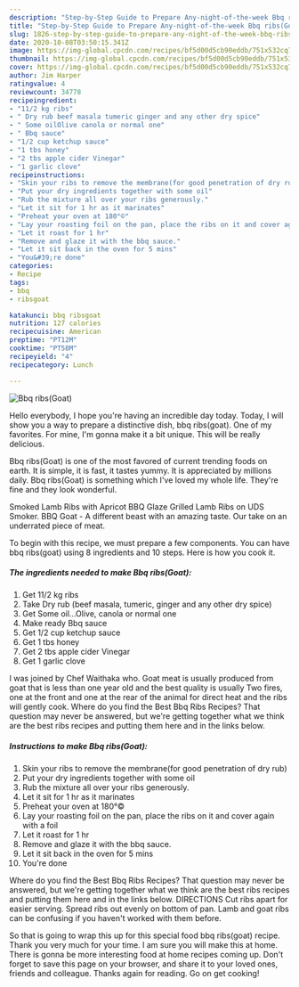```yaml
---
description: "Step-by-Step Guide to Prepare Any-night-of-the-week Bbq ribs(Goat)"
title: "Step-by-Step Guide to Prepare Any-night-of-the-week Bbq ribs(Goat)"
slug: 1826-step-by-step-guide-to-prepare-any-night-of-the-week-bbq-ribsgoat
date: 2020-10-08T03:50:15.341Z
image: https://img-global.cpcdn.com/recipes/bf5d00d5cb90eddb/751x532cq70/bbq-ribsgoat-recipe-main-photo.jpg
thumbnail: https://img-global.cpcdn.com/recipes/bf5d00d5cb90eddb/751x532cq70/bbq-ribsgoat-recipe-main-photo.jpg
cover: https://img-global.cpcdn.com/recipes/bf5d00d5cb90eddb/751x532cq70/bbq-ribsgoat-recipe-main-photo.jpg
author: Jim Harper
ratingvalue: 4
reviewcount: 34778
recipeingredient:
- "11/2 kg ribs"
- " Dry rub beef masala tumeric ginger and any other dry spice"
- " Some oilOlive canola or normal one"
- " Bbq sauce"
- "1/2 cup ketchup sauce"
- "1 tbs honey"
- "2 tbs apple cider Vinegar"
- "1 garlic clove"
recipeinstructions:
- "Skin your ribs to remove the membrane(for good penetration of dry rub)"
- "Put your dry ingredients together with some oil"
- "Rub the mixture all over your ribs generously."
- "Let it sit for 1 hr as it marinates"
- "Preheat your oven at 180°©"
- "Lay your roasting foil on the pan, place the ribs on it and cover again with a foil"
- "Let it roast for 1 hr"
- "Remove and glaze it with the bbq sauce."
- "Let it sit back in the oven for 5 mins"
- "You&#39;re done"
categories:
- Recipe
tags:
- bbq
- ribsgoat

katakunci: bbq ribsgoat 
nutrition: 127 calories
recipecuisine: American
preptime: "PT12M"
cooktime: "PT58M"
recipeyield: "4"
recipecategory: Lunch

---
```



![Bbq ribs(Goat)](https://img-global.cpcdn.com/recipes/bf5d00d5cb90eddb/751x532cq70/bbq-ribsgoat-recipe-main-photo.jpg)

Hello everybody, I hope you're having an incredible day today. Today, I will show you a way to prepare a distinctive dish, bbq ribs(goat). One of my favorites. For mine, I'm gonna make it a bit unique. This will be really delicious.

Bbq ribs(Goat) is one of the most favored of current trending foods on earth. It is simple, it is fast, it tastes yummy. It is appreciated by millions daily. Bbq ribs(Goat) is something which I've loved my whole life. They're fine and they look wonderful.

Smoked Lamb Ribs with Apricot BBQ Glaze Grilled Lamb Ribs on UDS Smoker. BBQ Goat - A different beast with an amazing taste. Our take on an underrated piece of meat.


To begin with this recipe, we must prepare a few components. You can have bbq ribs(goat) using 8 ingredients and 10 steps. Here is how you cook it.

<!--inarticleads1-->

##### The ingredients needed to make Bbq ribs(Goat):

1. Get 11/2 kg ribs
1. Take  Dry rub (beef masala, tumeric, ginger and any other dry spice)
1. Get  Some oil...Olive, canola or normal one
1. Make ready  Bbq sauce
1. Get 1/2 cup ketchup sauce
1. Get 1 tbs honey
1. Get 2 tbs apple cider Vinegar
1. Get 1 garlic clove


I was joined by Chef Waithaka who. Goat meat is usually produced from goat that is less than one year old and the best quality is usually Two fires, one at the front and one at the rear of the animal for direct heat and the ribs will gently cook. Where do you find the Best Bbq Ribs Recipes? That question may never be answered, but we&#39;re getting together what we think are the best ribs recipes and putting them here and in the links below. 

<!--inarticleads2-->

##### Instructions to make Bbq ribs(Goat):

1. Skin your ribs to remove the membrane(for good penetration of dry rub)
1. Put your dry ingredients together with some oil
1. Rub the mixture all over your ribs generously.
1. Let it sit for 1 hr as it marinates
1. Preheat your oven at 180°©
1. Lay your roasting foil on the pan, place the ribs on it and cover again with a foil
1. Let it roast for 1 hr
1. Remove and glaze it with the bbq sauce.
1. Let it sit back in the oven for 5 mins
1. You&#39;re done


Where do you find the Best Bbq Ribs Recipes? That question may never be answered, but we&#39;re getting together what we think are the best ribs recipes and putting them here and in the links below. DIRECTIONS Cut ribs apart for easier serving. Spread ribs out evenly on bottom of pan. Lamb and goat ribs can be confusing if you haven&#39;t worked with them before. 

So that is going to wrap this up for this special food bbq ribs(goat) recipe. Thank you very much for your time. I am sure you will make this at home. There is gonna be more interesting food at home recipes coming up. Don't forget to save this page on your browser, and share it to your loved ones, friends and colleague. Thanks again for reading. Go on get cooking!
